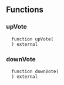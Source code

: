 


## Functions
### upVote
```solidity
  function upVote(
  ) external
```




### downVote
```solidity
  function downVote(
  ) external
```




